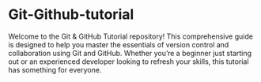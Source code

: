 # Git-Github-tutorial
Welcome to the Git &amp; GitHub Tutorial repository! This comprehensive guide is designed to help you master the essentials of version control and collaboration using Git and GitHub. Whether you’re a beginner just starting out or an experienced developer looking to refresh your skills, this tutorial has something for everyone. 
